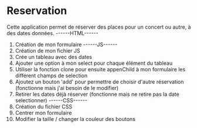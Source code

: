 # Reservation
 Cette application permet de réserver des places pour un concert ou autre, à des dates données.
 ------HTML------
 1. Création de mon formulaire
 ------JS------
 2. Création de mon fichier JS
 3. Crée un tableau avec des dates
 4. Ajouter une option à mon select pour chaque élément du tableau
 5. Utiliser la fonction clone pour ensuite appenChild à mon formulaire les différent champs de selection
 6. Ajoutez un bouton 'add' pour permettre de choisir d'autre réservation (fonctionne mais j'ai besoin de le modifier)
 7. Retirer les dates déjà réserver (fonctionne mais ne retire pas la date selectionner)
 ------CSS------
 8. Création du fichier CSS
 9. Centrer mon formulaire
 10. Modifier la taille / changer la couleur des boutons